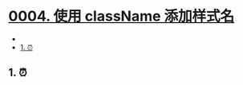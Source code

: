 # [0004. 使用 className 添加样式名](https://github.com/Tdahuyou/TNotes.react/tree/main/0004.%20%E4%BD%BF%E7%94%A8%20className%20%E6%B7%BB%E5%8A%A0%E6%A0%B7%E5%BC%8F%E5%90%8D)

<!-- region:toc -->


- 
- [1. ⏰](#1-)
<!-- endregion:toc -->

## 1. ⏰
